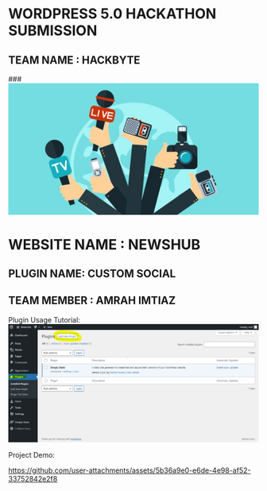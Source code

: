 # WORDPRESS 5.0 HACKATHON SUBMISSION
## TEAM NAME : HACKBYTE 
###![NewsHub and Custom Social](https://github.com/AmrahImtiaz/HackByte/raw/main/img.jpg)

# WEBSITE NAME : NEWSHUB 
## PLUGIN NAME: CUSTOM SOCIAL
## TEAM MEMBER : AMRAH IMTIAZ

Plugin Usage Tutorial:
![NewsHub and Custom Social](https://github.com/AmrahImtiaz/HackByte/raw/main/demo1.PNG)

Project Demo:



https://github.com/user-attachments/assets/5b36a9e0-e6de-4e98-af52-33752842e2f8

